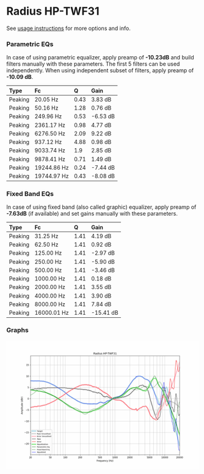 # Radius HP-TWF31
See [usage instructions](https://github.com/jaakkopasanen/AutoEq#usage) for more options and info.

### Parametric EQs
In case of using parametric equalizer, apply preamp of **-10.23dB** and build filters manually
with these parameters. The first 5 filters can be used independently.
When using independent subset of filters, apply preamp of **-10.09 dB**.

| Type    | Fc          |    Q | Gain     |
|:--------|:------------|:-----|:---------|
| Peaking | 20.05 Hz    | 0.43 | 3.83 dB  |
| Peaking | 50.16 Hz    | 1.28 | 0.76 dB  |
| Peaking | 249.96 Hz   | 0.53 | -6.53 dB |
| Peaking | 2361.17 Hz  | 0.98 | 4.77 dB  |
| Peaking | 6276.50 Hz  | 2.09 | 9.22 dB  |
| Peaking | 937.12 Hz   | 4.88 | 0.98 dB  |
| Peaking | 9033.74 Hz  | 1.9  | 2.85 dB  |
| Peaking | 9878.41 Hz  | 0.71 | 1.49 dB  |
| Peaking | 19244.86 Hz | 0.24 | -7.44 dB |
| Peaking | 19744.97 Hz | 0.43 | -8.08 dB |

### Fixed Band EQs
In case of using fixed band (also called graphic) equalizer, apply preamp of **-7.63dB**
(if available) and set gains manually with these parameters.

| Type    | Fc          |    Q | Gain      |
|:--------|:------------|:-----|:----------|
| Peaking | 31.25 Hz    | 1.41 | 4.19 dB   |
| Peaking | 62.50 Hz    | 1.41 | 0.92 dB   |
| Peaking | 125.00 Hz   | 1.41 | -2.97 dB  |
| Peaking | 250.00 Hz   | 1.41 | -5.90 dB  |
| Peaking | 500.00 Hz   | 1.41 | -3.46 dB  |
| Peaking | 1000.00 Hz  | 1.41 | 0.18 dB   |
| Peaking | 2000.00 Hz  | 1.41 | 3.55 dB   |
| Peaking | 4000.00 Hz  | 1.41 | 3.90 dB   |
| Peaking | 8000.00 Hz  | 1.41 | 7.84 dB   |
| Peaking | 16000.01 Hz | 1.41 | -15.41 dB |

### Graphs
![](./Radius%20HP-TWF31.png)
